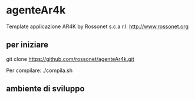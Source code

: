 # agenteAr4k
Template applicazione AR4K
by Rossonet s.c.a r.l.
http://www.rossonet.org

## per iniziare

git clone https://github.com/rossonet/agenteAr4k.git

Per compilare:
./compila.sh

## ambiente di sviluppo
